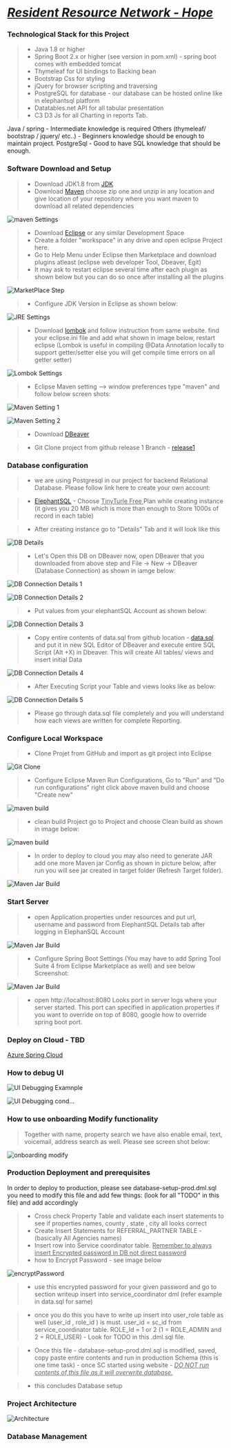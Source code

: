 # <ins>*Resident Resource Network - Hope* </ins>

### Technological Stack for this Project

> - Java 1.8 or higher 
> - Spring Boot 2.x or higher (see version in pom.xml) - spring boot comes with embedded tomcat
> - Thymeleaf for UI bindings to Backing bean
> - Bootstrap Css for styling
> - jQuery for browser scripting and traversing
> - PostgreSQL for database - our database can be hosted online like in elephantsql platform
> - Datatables.net API for all tabular presentation
> - C3 D3 Js for all Charting in reports Tab.

Java / spring - Intermediate knowledge is required
Others (thymeleaf/ bootstrap / jquery/ etc..) - Beginners knowledge should be enough to maintain project.
PostgreSql - Good to have SQL knowledge that should be enough.

### Software Download and Setup

> - Download JDK1.8 from [JDK](https://www.oracle.com/java/technologies/javase/javase-jdk8-downloads.html)
> - Download [Maven](https://maven.apache.org/download.cgi#) choose zip one and unzip in any location and give location of your repository where you want maven to download all related dependencies

 ![maven Settings](https://github.com/FFGResidentResource/hope/blob/Release1/src/main/resources/public/images/project_setup/mavenSettings.png?raw=true)
 
> - Download [Eclipse](https://www.eclipse.org/downloads/) or any similar Development Space
> - Create a folder "workspace" in any drive and open eclipse Project here.
> - Go to Help Menu under Eclipse then Marketplace and download plugins atleast (eclipse web developer Tool, Dbeaver, Egit)
> - It may ask to restart eclipse several time after each plugin as shown below but you can do so once after installing all the plugins

 ![MarketPlace Step](https://github.com/FFGResidentResource/hope/blob/Release1/src/main/resources/public/images/project_setup/EclipsePlugins.png?raw=true)

> - Configure JDK Version in Eclipse as shown below:
 
 ![JRE Settings](https://github.com/FFGResidentResource/hope/blob/Release1/src/main/resources/public/images/project_setup/JDK-Setting.png?raw=true)

> - Download [lombok](https://projectlombok.org/download) and follow instruction from same website. find your eclipse.ini file and add what shown in image below, restart eclipse (Lombok is useful in compiling @Data Annotation locally to support getter/setter else you will get compile time errors on all getter setter)
 
 ![Lombok Settings](https://github.com/FFGResidentResource/hope/blob/Release1/src/main/resources/public/images/project_setup/lombok-setting.png?raw=true)
 
> - Eclipse Maven setting --> window preferences type "maven" and follow below screen shots:

 ![Maven Setting 1](https://github.com/FFGResidentResource/hope/blob/Release1/src/main/resources/public/images/project_setup/eclipse-maven-setting.png?raw=true)

 ![Maven Setting 2](https://github.com/FFGResidentResource/hope/blob/Release1/src/main/resources/public/images/project_setup/eclipse-maven-setting2.png?raw=true)
 
> - Download [DBeaver](https://dbeaver.io/download/)

> - Git Clone project from github release 1 Branch - [release1](https://github.com/FFGResidentResource/hope.git)

### Database configuration

> - we are using Postgresql in our project for backend Relational Database. Please follow link here to create your own account:

> - [ElephantSQL](https://www.elephantsql.com/) - Choose <ins> TinyTurle Free </ins> Plan while creating instance (it gives you 20 MB which is more than enough to Store 1000s of record in each table)
 
> - After creating instance go to "Details" Tab and it will look like this

 ![DB Details](https://github.com/FFGResidentResource/hope/blob/Release1/src/main/resources/public/images/project_setup/ElephantSQL-DB-Example.png?raw=true)
 
> - Let's Open this DB on DBeaver now, open DBeaver that you downloaded from above step and File -> New -> DBeaver (Database Connection) as shown in iamge below:

 ![DB Connection Details 1](https://github.com/FFGResidentResource/hope/blob/Release1/src/main/resources/public/images/project_setup/dbeaver-conn-1.png?raw=true)

 ![DB Connection Details 2](https://github.com/FFGResidentResource/hope/blob/Release1/src/main/resources/public/images/project_setup/dbeaver-conn-2.png?raw=true)

> - Put values from your elephantSQL Account as shown below:

 ![DB Connection Details 3](https://github.com/FFGResidentResource/hope/blob/Release1/src/main/resources/public/images/project_setup/dbeaver-conn-3.png?raw=true) 
 
> - Copy entire contents of data.sql from github location - [data.sql](https://github.com/FFGResidentResource/hope/blob/Release1/src/main/resources/data/data.sql) and put it in new SQL Editor of DBeaver and execute entire SQL Script (Alt +X) in Dbeaver. This will create All tables/ views and insert initial Data

 ![DB Connection Details 4](https://github.com/FFGResidentResource/hope/blob/Release1/src/main/resources/public/images/project_setup/dbeaver-conn-4.png?raw=true) 
 
> - After Executing Script your Table and views looks like as below:

 ![DB Connection Details 5](https://github.com/FFGResidentResource/hope/blob/Release1/src/main/resources/public/images/project_setup/dbeaver-conn-5.png?raw=true) 

> - Please go through data.sql file completely and you will understand how each views are written for complete Reporting.

### Configure Local Workspace 

> - Clone Projet from GitHub and import as git project into Eclipse

 ![Git Clone](https://github.com/FFGResidentResource/hope/blob/Release1/src/main/resources/public/images/project_setup/clone-git-project.png?raw=true)
 
> - Configure Eclipse Maven Run Configurations, Go to "Run" and "Do run configurations" right click above maven build and choose "Create new"
 
  ![maven build](https://github.com/FFGResidentResource/hope/blob/Release1/src/main/resources/public/images/project_setup/maven-build-run-config.png?raw=true)
  
> - clean build Project go to Project and choose Clean build as shown in image below:

 ![maven build](https://github.com/FFGResidentResource/hope/blob/Release1/src/main/resources/public/images/project_setup/clean-build-project.png?raw=true)
  
> - In order to deploy to cloud you may also need to generate JAR add one more Maven jar Config as shown in picture below, after run you will see jar created in target folder (Refresh Target folder).

  ![Maven Jar Build](https://github.com/FFGResidentResource/hope/blob/Release1/src/main/resources/public/images/project_setup/maven-jarbuild-run-config.png?raw=true)

### Start Server

> - open Application.properties under resources and put url, username and password from ElephantSQL Details tab after logging in ElephanSQL Account

 ![Maven Jar Build](https://github.com/FFGResidentResource/hope/blob/Release1/src/main/resources/public/images/project_setup/jdbc-setup-and-server-startup.png?raw=true)

> - Configure Spring Boot Settings (You may have to add Spring Tool Suite 4 from Eclipse Marketplace as well) and see below Screenshot:

 ![Maven Jar Build](https://github.com/FFGResidentResource/hope/blob/Release1/src/main/resources/public/images/project_setup/run-project-localhost.png?raw=true)

> - open http://localhost:8080 Looks port in server logs where your server started. This port can specified in application.properties if you want to override on top of 8080, google how to override spring boot port.

### Deploy on Cloud - TBD

[Azure Spring Cloud](https://tanzu.vmware.com/content/webinars/dec-5-introducing-azure-spring-cloud-a-managed-runtime-for-spring-based-apps-webinar)

### How to debug UI 

 ![UI Debugging Examnple](https://github.com/FFGResidentResource/hope/blob/Release1/src/main/resources/public/images/project_setup/how-to-debug-ui.png?raw=true)
 
 ![UI Debugging cond...](https://github.com/FFGResidentResource/hope/blob/Release1/src/main/resources/public/images/project_setup/how-to-debug-ui2.png?raw=true)
 
### How to use onboarding Modify functionality

> Together with name, property search we have also enable email, text, voicemail, address search as well. Please see screen shot below:

 ![onboarding modify](https://github.com/FFGResidentResource/hope/blob/Release1/src/main/resources/public/images/project_setup/how-to-use-onboarding-modify.png?raw=true)
 
 
### Production Deployment and prerequisites

In order to deploy to production, please see database-setup-prod.dml.sql you need to modify this file and add few things: (look for all "TODO" in this file) and add accordingly

> - Cross check Property Table and validate each insert statements to see if properties names, county , state , city all looks correct 
> - Create Insert Statements for REFERRAL_PARTNER TABLE - (basically All Agencies names)
> - Insert row into Service coordinator table. <ins> Remember to always insert Encrypted password in DB not direct password </ins>
> - how to Encrypt Password - see image below

 ![encryptPassword](https://github.com/FFGResidentResource/hope/blob/Release1/src/main/resources/public/images/project_setup/How-to-EncryptPassword.png?raw=true)
 
> - use this encrypted password for your given password and go to section writeup insert into service_coordinator dml (refer example in data.sql for same)

> - once you do this you have to write up insert into user_role table as well (user_id , role_id ) is must. user_id = sc_id from service_coordinator table. ROLE_Id = 1 or 2 (1 = ROLE_ADMIN and 2 = ROLE_USER) - Look for TODO in this .dml.sql file.

> - Once this file - database-setup-prod.dml.sql is modified, saved,  copy paste entire contents and run in production Schema (this is one time task) - once SC started using website - <ins> *DO NOT run contents of this file as it will overwrite database.* </ins>

> - this concludes Database setup

### Project Architecture

![Architecture](https://viewer.diagrams.net/?highlight=0000ff&edit=_blank&layers=1&nav=1&title=Untitled%20Diagram.drawio#RvVfbbuIwEP0aHkG5kACP3Npq1V2hor2%2BrEzsJC4mTh1ToF%2B%2F48QhcUJR0UIlBPHxZGzPOTNjOu50s78XKI2%2FckxYx7HwvuPOOo5j9x2noz4WPhTIYNQvgEhQrI0qYEnfiAYtjW4pJplhKDlnkqYmGPAkIYE0MCQE35lmIWfmqimKSAtYBoi10Z8Uy7hAh55V4Q%2BERnG5sm3pmQ0qjTWQxQjzXQ1y5x13KjiXxdNmPyVMBa%2BMS%2FHe3Tuzx40JksiPvLBe4M3iNRgsQs92%2FvxYbL7%2FDbqDwssrYlt94I7jM%2FA3iWEBP1JPJZKlKFHnkAcdHP9lqzY%2FYTQh3VhHYQwmeRC8yqD0NGckjVEisxe1sQVDSVY6h30X%2Fs01Aa5vxDHWd%2BCAoAOi9hajVIEB41s472QXU0mWKQoUuANpqhPJDYORDY8hZWzKGRe5Hxd7ZIj7yo0UfE1qM0Nn5fo%2BzCBGowQwRsI8Fmsig1h7azOhyXklQpJ9DdLM3BO%2BIVIcwETP9kuV6DRx9XBXae6IxTW9OaUQkdZ5dHRdSQEetBouUMawHW0MmaGHXMiYRzxBbF6hE8G3CSbKqwWjyuaR81TH6plIedBpjraSm7xAAMXhl34%2FH%2FxWg55XDmf7%2BuTsoEfvMpDxrQjImWN6uqYgERF5xs4v7FQMzvIpCEOSvprV4%2BrklNXxc9kJeSL1pO1%2FStRH1456%2FupYCHSoGaScQk2qeV4ooEpOp99Mzkalbdj3z9vDQ7GDiv%2FjUf5DEmXNqUr5MhU0iQCbqCYDBVfwZ9UjHesLEicF9IhW0L8N0svCFwDJBKriRBU1Cg1yrCc2FONCXySjb2iV%2B1MK02EF596k480%2BJKCzam%2BV02Pb16sanfVUme1aPWfkuwY7Xe3qMg1VpJcmPAwzEHMzta9Arddi9unp2wOHhqe75EqULfJdyhtkX9gfERmGwan%2B6AdDsgqN4qLejxjKMi2D473HbvbNXA56TyeuMxc3Uds3884etLvo0abeRYe3aqJ%2Bi7kFz2QEmaJuQA1OyjsMRhJlkgty8T1mZWMcWqd4sq2BOyK3JsCzmwR4LQKGJ%2BI%2FuFX8R634z0jKuNoyV3fZaX5ddCxG15BM1vhtK9SvWrSavFPSzo9Z4OOfS%2Fju9XrXu4%2Ba2WNkjJFKBnkXc98sv7fOP9dp55%2FnnbrFWpcLAIbVf6ei0lb%2FQN35Pw%3D%3D&raw=true)

### Database Management



